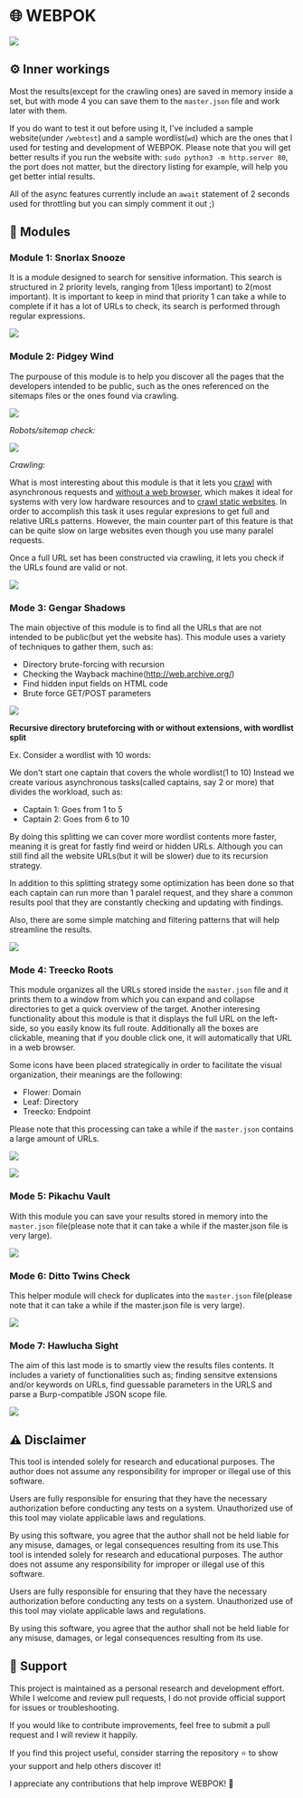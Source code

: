 # 🌐 WEBPOK

![](https://github.com/trike33/WEBPOK/blob/main/repo_images/main.png)

## ⚙️  Inner workings
Most the results(except for the crawling ones) are saved in memory inside a set, but with mode 4 you can save them to the `master.json` file and work later with them.

If you do want to test it out before using it, I've included a sample website(under `/webtest`) and a sample wordlist(`wd`) which are the ones that I used for testing and development of WEBPOK. Please note that you will get better results if you run the website with: `sudo python3 -m http.server 80`, the port does not matter, but the directory listing for example, will help you get better intial results.

All of the async features currently include an `await` statement of 2 seconds used for throttling but you can simply comment it out ;)

## 🧩 Modules

### Module 1: Snorlax Snooze

It is a module designed to search for sensitive information. This search is structured in 2 priority levels, ranging from 1(less important) to 2(most important). It is important to keep in mind that priority 1 can take a while to complete if it has a lot of URLs to check, its search is performed through regular expressions.

![](https://github.com/trike33/WEBPOK/blob/main/repo_images/snorlax.png)

### Module 2: Pidgey Wind

The purpouse of this module is to help you discover all the pages that the developers intended to be public, such as the ones referenced on the sitemaps files or the ones found via crawling.

![](https://github.com/trike33/WEBPOK/blob/main/repo_images/pidgey.png)

*Robots/sitemap check:*

![](https://github.com/trike33/WEBPOK/blob/main/repo_images/robots%20check.png)

*Crawling:*

What is most interesting about this module is that it lets you <ins>crawl</ins> with asynchronous requests and <ins>without a web browser</ins>, which makes it ideal for systems with very low hardware resources and to <ins>crawl static websites</ins>. In order to accomplish this task it uses regular expresions to get full and relative URLs patterns. However, the main counter part of this feature is that can be quite slow on large websites even though you use many paralel requests.

Once a full URL set has been constructed via crawling, it lets you check if the URLs found are valid or not.

![](https://github.com/trike33/WEBPOK/blob/main/repo_images/crawler.png)

### Mode 3: Gengar Shadows

The main objective of this module is to find all the URLs that are not intended to be public(but yet the website has). This module uses a variety of techniques to gather them, such as:

- Directory brute-forcing with recursion
- Checking the Wayback machine(http://web.archive.org/)
- Find hidden input fields on HTML code
- Brute force GET/POST parameters

![](https://github.com/trike33/WEBPOK/blob/main/repo_images/gengar.png)

**Recursive directory bruteforcing with or without extensions, with wordlist split**

Ex. Consider a wordlist with 10 words:

We don't start one captain that covers the whole wordlist(1 to 10)
Instead we create various asynchronous tasks(called captains, say 2 or more) that divides the workload, such as:

- Captain 1: Goes from 1 to 5
- Captain 2: Goes from 6 to 10

By doing this splitting we can cover more wordlist contents more faster, meaning it is great for fastly find weird or hidden URLs. Although you can still find all the website URLs(but it will be slower) due to its recursion strategy.

In addition to this splitting strategy some optimization has been done so that each captain can run more than 1 paralel request, and they share a common results pool that they are constantly checking and updating with findings.

Also, there are some simple matching and filtering patterns that will help streamline the results.

![](https://github.com/trike33/WEBPOK/blob/main/repo_images/dirbrute.png)

### Mode 4: Treecko Roots

This module organizes all the URLs stored inside the `master.json` file and it prints them to a window from which you can expand and collapse directories to get a quick overview of the target. Another interesing functionality about this module is that it displays the full URL on the left-side, so you easily know its full route. Additionally all the boxes are clickable, meaning that if you double click one, it will automatically that URL in a web browser.

Some icons have been placed strategically in order to facilitate the visual organization, their meanings are the following:

- Flower: Domain
- Leaf: Directory
- Treecko: Endpoint

Please note that this processing can take a while if the `master.json` contains a large amount of URLs. 

![](https://github.com/trike33/WEBPOK/blob/main/repo_images/treecko.png)

![](https://github.com/trike33/WEBPOK/blob/main/repo_images/treecko%20tree.png)

### Mode 5: Pikachu Vault

With this module you can save your results stored in memory into the `master.json` file(please note that it can take a while if the master.json file is very large).

![](https://github.com/trike33/WEBPOK/blob/main/repo_images/pikachu.png)

### Mode 6: Ditto Twins Check

This helper module will check for duplicates into the `master.json` file(please note that it can take a while if the master.json file is very large).

![](https://github.com/trike33/WEBPOK/blob/main/repo_images/ditto.png)

### Mode 7: Hawlucha Sight

The aim of this last mode is to smartly view the results files contents. It includes a variety of functionalities such as; finding sensitve extensions and/or keywords on URLs, find guessable parameters in the URLS and parse a Burp-compatible JSON scope file.

![](https://github.com/trike33/WEBPOK/blob/main/repo_images/hawlucha.png)

## ⚠️ Disclaimer

This tool is intended solely for research and educational purposes. The author does not assume any responsibility for improper or illegal use of this software.

Users are fully responsible for ensuring that they have the necessary authorization before conducting any tests on a system. Unauthorized use of this tool may violate applicable laws and regulations.

By using this software, you agree that the author shall not be held liable for any misuse, damages, or legal consequences resulting from its use.This tool is intended solely for research and educational purposes. The author does not assume any responsibility for improper or illegal use of this software.

Users are fully responsible for ensuring that they have the necessary authorization before conducting any tests on a system. Unauthorized use of this tool may violate applicable laws and regulations.

By using this software, you agree that the author shall not be held liable for any misuse, damages, or legal consequences resulting from its use.

## 🤝 Support

This project is maintained as a personal research and development effort. While I welcome and review pull requests, I do not provide official support for issues or troubleshooting.

If you would like to contribute improvements, feel free to submit a pull request and I will review it happily.

If you find this project useful, consider starring the repository ⭐ to show your support and help others discover it!

I appreciate any contributions that help improve WEBPOK! 🚀
